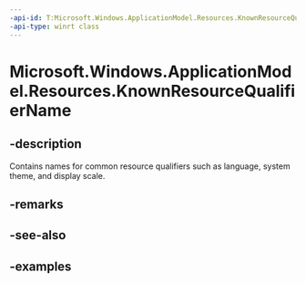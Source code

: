 ```yaml
---
-api-id: T:Microsoft.Windows.ApplicationModel.Resources.KnownResourceQualifierName
-api-type: winrt class
---
```


# Microsoft.Windows.ApplicationModel.Resources.KnownResourceQualifierName

<!--
public static class KnownResourceQualifierName
-->


## -description

Contains names for common resource qualifiers such as language, system theme, and display scale.

## -remarks

## -see-also

## -examples


